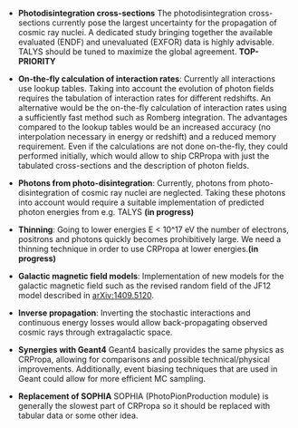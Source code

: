 * **Photodisintegration cross-sections** The photodisintegration cross-sections currently pose the largest uncertainty for the propagation of cosmic ray nuclei. A dedicated study bringing together the available evaluated (ENDF) and unevaluated (EXFOR) data is highly advisable. TALYS should be tuned to maximize the global agreement. **TOP-PRIORITY**

* **On-the-fly calculation of interaction rates**:
Currently all interactions use lookup tables.
Taking into account the evolution of photon fields requires the tabulation of interaction rates for different redshifts.
An alternative would be the on-the-fly calculation of interaction rates using a sufficiently fast method such as Romberg integration.
The advantages compared to the lookup tables would be an increased accuracy (no interpolation necessary in energy or redshift) and a reduced memory requirement.
Even if the calculations are not done on-the-fly, they could performed initially, which would allow to ship CRPropa with just the tabulated cross-sections and the description of photon fields.

* **Photons from photo-disintegration**:
Currently, photons from photo-disintegration of cosmic ray nuclei are neglected.
Taking these photons into account would require a suitable implementation of predicted photon energies from e.g. TALYS **(in progress)**

* **Thinning**: Going to lower energies E < 10^17 eV the number of electrons, positrons and photons quickly becomes prohibitively large. We need a thinning technique in order to use CRPropa at lower energies.**(in progress)**

* **Galactic magnetic field models**: Implementation of new models for the galactic magnetic field such as the revised random field of the JF12 model described in [arXiv:1409.5120](http://arxiv.org/abs/arXiv:1409.5120).

* **Inverse propagation**: Inverting the stochastic interactions and continuous energy losses would allow back-propagating observed cosmic rays through extragalactic space.

* **Synergies with Geant4** Geant4 basically provides the same physics as CRPropa, allowing for comparisons and possible technical/physical improvements. Additionally, event biasing techniques that are used in Geant could allow for more efficient MC sampling.

* **Replacement of SOPHIA** SOPHIA (PhotoPionProduction module) is generally the slowest part of CRPropa so it should be replaced with tabular data or some other idea.